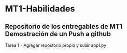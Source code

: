 # MT1-Habilidades
Repositorio de los entregables de MT1
Demostración de un Push a github
----
Tarea 1 -  Agregar repostorio propio y subir app1.py
